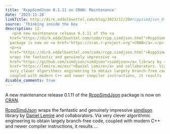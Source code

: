 ```yaml
---
title: 'RcppSimdJson 0.1.11 on CRAN: Maintenance'
date: '2023-11-28'
linkTitle: http://dirk.eddelbuettel.com/blog/2023/11/28#rcppsimdjson_0.1.11
source: 'Thinking inside the box   '
description: |2-
   <p>A new maintenance release 0.1.11 of the <a
  href="https://dirk.eddelbuettel.com/code/rcpp.simdjson.html">RcppSimdJson</a>
  package is now on <a href="https://cran.r-project.org">CRAN</a>.</p>
  <p><a
  href="https://dirk.eddelbuettel.com/code/rcpp.simdjson.html">RcppSimdJson</a>
  wraps the fantastic and genuinely impressive <a
  href="https://github.com/simdjson/simdjson">simdjson</a> library by <a
  href="https://lemire.me/en/">Daniel Lemire</a> and collaborators. Via
  very clever algorithmic engineering to obtain largely branch-free code,
  coupled with modern C++ and newer compiler instructions, it results ...
disable_comments: true
---
```

 <p>A new maintenance release 0.1.11 of the <a
href="https://dirk.eddelbuettel.com/code/rcpp.simdjson.html">RcppSimdJson</a>
package is now on <a href="https://cran.r-project.org">CRAN</a>.</p>
<p><a
href="https://dirk.eddelbuettel.com/code/rcpp.simdjson.html">RcppSimdJson</a>
wraps the fantastic and genuinely impressive <a
href="https://github.com/simdjson/simdjson">simdjson</a> library by <a
href="https://lemire.me/en/">Daniel Lemire</a> and collaborators. Via
very clever algorithmic engineering to obtain largely branch-free code,
coupled with modern C++ and newer compiler instructions, it results ...